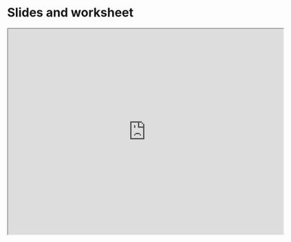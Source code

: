 # Slides and worksheet

<iframe src="https://drive.google.com/file/d/1IyDsRmuc-S-8bZKTs20S_xiUKqfXYB0Z/preview" width="640" height="480" allow="autoplay"></iframe>